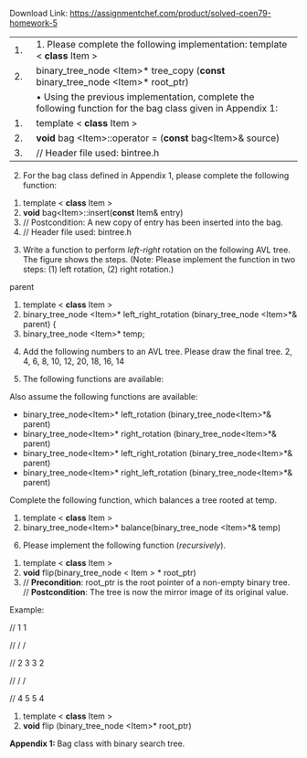 Download Link: https://assignmentchef.com/product/solved-coen79-homework-5
<br>
<table width="653">

 <tbody>

  <tr>

   <td width="27">1.</td>

   <td width="626">  1. Please complete the following implementation:  template &lt; <strong>class</strong> Item &gt;</td>

  </tr>

  <tr>

   <td width="27">2.</td>

   <td width="626">binary_tree_node &lt;Item&gt;* tree_copy (<strong>const</strong> binary_tree_node &lt;Item&gt;* root_ptr)</td>

  </tr>

  <tr>

   <td width="27"> </td>

   <td width="626">          • Using the previous implementation, complete the following function for the bag class given in Appendix 1: </td>

  </tr>

  <tr>

   <td width="27">1.</td>

   <td width="626"> template &lt; <strong>class</strong> Item &gt;</td>

  </tr>

  <tr>

   <td width="27">2.</td>

   <td width="626"><strong>void</strong> bag &lt;Item&gt;::operator = (<strong>const</strong> bag&lt;Item&gt;&amp; source)</td>

  </tr>

  <tr>

   <td width="27">3.</td>

   <td width="626">// Header file used: bintree.h</td>

  </tr>

 </tbody>

</table>




<ol start="2">

 <li>For the bag class defined in Appendix 1, please complete the following function:</li>

</ol>




<ol>

 <li>template &lt; <strong>class</strong> Item &gt;</li>

 <li><strong>void</strong> bag&lt;Item&gt;::insert(<strong>const</strong> Item&amp; entry)</li>

 <li>// Postcondition: A new copy of entry has been inserted into the bag.</li>

 <li>// Header file used: bintree.h</li>

</ol>























































<strong> </strong>







<ol start="3">

 <li>Write a function to perform <em>left-right</em> rotation on the following AVL tree. The figure shows the steps. (Note: Please implement the function in two steps: (1) left rotation, (2) right rotation.)</li>

</ol>




parent







<ol>

 <li>template &lt; <strong>class</strong> Item &gt;</li>

 <li>binary_tree_node &lt;Item&gt;* left_right_rotation (binary_tree_node &lt;Item&gt;*&amp; parent) {</li>

 <li>binary_tree_node &lt;Item&gt;* temp;</li>

</ol>











































<ol start="4">

 <li>Add the following numbers to an AVL tree. Please draw the final tree. 2, 4, 6, 8, 10, 12, 20, 18, 16, 14</li>

</ol>










<ol start="5">

 <li>The following functions are available:</li>

</ol>







Also assume the following functions are available:




<ul>

 <li>binary_tree_node&lt;Item&gt;* left_rotation (binary_tree_node&lt;Item&gt;*&amp; parent)</li>

 <li>binary_tree_node&lt;Item&gt;* right_rotation (binary_tree_node&lt;Item&gt;*&amp; parent)</li>

 <li>binary_tree_node&lt;Item&gt;* left_right_rotation (binary_tree_node&lt;Item&gt;*&amp; parent)</li>

 <li>binary_tree_node&lt;Item&gt;* right_left_rotation (binary_tree_node&lt;Item&gt;*&amp; parent)</li>

</ul>




Complete the following function, which balances a tree rooted at temp.




<ol>

 <li>template &lt; <strong>class</strong> Item &gt;</li>

 <li>binary_tree_node&lt;Item&gt;* balance(binary_tree_node &lt;Item&gt;*&amp; temp)</li>

</ol>











































<ol start="6">

 <li>Please implement the following function (<em>recursively</em>).</li>

</ol>




<ol>

 <li>template &lt; <strong>class</strong> Item &gt;</li>

 <li><strong>void</strong> flip(binary_tree_node &lt; Item &gt; * root_ptr)</li>

 <li>// <strong>Precondition</strong>: root_ptr is the root pointer of a non-empty binary tree. // <strong>Postcondition</strong>: The tree is now the mirror image of its original value.</li>

</ol>




Example:




//          1                                 1

//         /                                / 

//        2   3                             3   2

//       /                                    / 

//      4   5                                 5   4










<ol>

 <li>template &lt; <strong>class</strong> Item &gt;</li>

 <li><strong>void</strong> flip (binary_tree_node &lt;Item&gt;* root_ptr)</li>

</ol>




<strong>      </strong><strong> </strong>




<strong>Appendix 1: </strong>Bag class with binary search tree.





